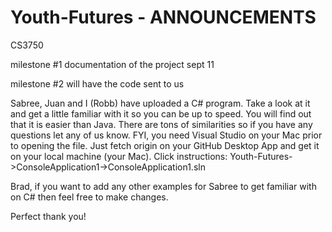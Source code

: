# Youth-Futures - ANNOUNCEMENTS

CS3750

milestone #1	documentation of the project	sept 11


milestone #2	will have the code sent to us

Sabree, Juan and I (Robb) have uploaded a C# program. Take a look at it and get a little familiar with it so you can be up to speed. You will find out that it is easier than Java. There are tons of similarities so if you have any questions let any of us know. FYI, you need Visual Studio on your Mac prior to opening the file. Just fetch origin on your GitHub Desktop App and get it on your local machine (your Mac). 
Click instructions: Youth-Futures->ConsoleApplication1->ConsoleApplication1.sln  

Brad, if you want to add any other examples for Sabree to get familiar with on C# then feel free to make changes.

Perfect thank you!
